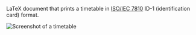 LaTeX document that prints a timetable in [ISO/IEC 7810](https://en.wikipedia.org/wiki/ISO/IEC_7810) ID-1 (identification card) format.

![Screenshot of a timetable](https://i.imgur.com/foKk0zV.png)
